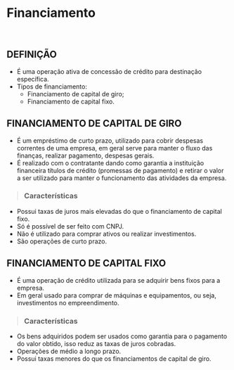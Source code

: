 # Financiamento

<br>

## DEFINIÇÃO
* É uma operação ativa de concessão de crédito para destinação específica.
* Tipos de financiamento:
  - Financiamento de capital de giro;
  - Financiamento de capital fixo.

## FINANCIAMENTO DE CAPITAL DE GIRO
* É um empréstimo de curto prazo, utilizado para cobrir despesas correntes de uma empresa, em geral serve para manter o fluxo das finanças, realizar pagamento, despesas gerais.
* É realizado com o contratante dando como garantia a instituição financeira títulos de crédito (promessas de pagamento) e retirar o valor a ser utilizado para manter o funcionamento das atividades da empresa.

> ### Características
* Possui taxas de juros mais elevadas do que o financiamento de capital fixo.
* Só é possível de ser feito com CNPJ.
* Não é utilizado para comprar ativos ou realizar investimentos.
* São operações de curto prazo.

## FINANCIAMENTO DE CAPITAL FIXO
* É uma operação de crédito utilizada para se adquirir bens fixos para a empresa.
* Em geral usado para comprar de máquinas e equipamentos, ou seja, investimentos no empreendimento.

> ### Características
* Os bens adquiridos podem ser usados como garantia para o pagamento do valor obtido, isso reduz as taxas de juros cobradas.
* Operações de médio a longo prazo.
* Possui taxas menores do que os financiamentos de capital de giro.